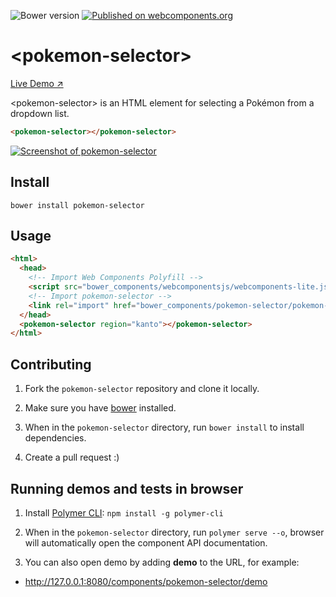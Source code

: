![Bower version](https://img.shields.io/bower/v/pokemon-selector.svg)
[![Published on webcomponents.org](https://img.shields.io/badge/webcomponents.org-published-blue.svg)](https://www.webcomponents.org/element/samiheikki/pokemon-selector)

# &lt;pokemon-selector&gt;

[Live Demo ↗](TODO)

&lt;pokemon-selector&gt; is an HTML element for selecting a Pokémon from a dropdown list.

<!--
```
<custom-element-demo height="300">
  <template>
    <script src="../webcomponentsjs/webcomponents-lite.js"></script>
    <link rel="import" href="pokemon-selector.html">
    <next-code-block></next-code-block>
  </template>
</custom-element-demo>
```
-->
```html
<pokemon-selector></pokemon-selector>
```

[<img src="https://raw.githubusercontent.com/samiheikki/pokemon-selector/master/SCREENSHOT.png" alt="Screenshot of pokemon-selector" />](TODO)

## Install
```
bower install pokemon-selector
```

## Usage
```html
<html>
  <head>
    <!-- Import Web Components Polyfill -->
    <script src="bower_components/webcomponentsjs/webcomponents-lite.js"></script>
    <!-- Import pokemon-selector -->
    <link rel="import" href="bower_components/pokemon-selector/pokemon-selector.html">
  </head>
  <pokemon-selector region="kanto"></pokemon-selector>
</html>
```

## Contributing

1. Fork the `pokemon-selector` repository and clone it locally.

1. Make sure you have [bower](https://www.bower.io) installed.

1. When in the `pokemon-selector` directory, run `bower install` to install dependencies.

1. Create a pull request :)


## Running demos and tests in browser

1. Install [Polymer CLI](https://www.polymer-project.org/1.0/docs/tools/polymer-cli): `npm install -g polymer-cli`

2. When in the `pokemon-selector` directory, run `polymer serve --o`, browser will automatically open the component API documentation.

1. You can also open demo by adding **demo** to the URL, for example:

  - http://127.0.0.1:8080/components/pokemon-selector/demo
